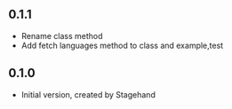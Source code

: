 ## 0.1.1

- Rename class method
- Add fetch languages method to class and example,test

## 0.1.0

- Initial version, created by Stagehand
